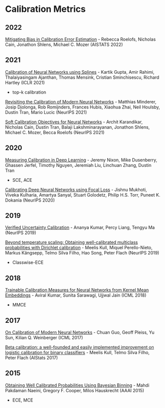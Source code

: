 # Calibration Metrics

## 2022
[Mitigating Bias in Calibration Error Estimation](https://arxiv.org/abs/2012.08668) - Rebecca Roelofs, Nicholas Cain, Jonathon Shlens, Michael C. Mozer (AISTATS 2022)

## 2021
[Calibration of Neural Networks using Splines](https://arxiv.org/abs/2006.12800) - Kartik Gupta, Amir Rahimi, Thalaiyasingam Ajanthan, Thomas Mensink, Cristian Sminchisescu, Richard Hartley (ICLR 2021)
* top-k calibration

[Revisiting the Calibration of Modern Neural Networks](https://arxiv.org/abs/2106.07998) - Matthias Minderer, Josip Djolonga, Rob Romijnders, Frances Hubis, Xiaohua Zhai, Neil Houlsby, Dustin Tran, Mario Lucic (NeurIPS 2021)

[Soft Calibration Objectives for Neural Networks](https://arxiv.org/abs/2108.00106) - Archit Karandikar, Nicholas Cain, Dustin Tran, Balaji Lakshminarayanan, Jonathon Shlens, Michael C. Mozer, Becca Roelofs (NeurIPS 2021)

## 2020
[Measuring Calibration in Deep Learning](https://arxiv.org/abs/1904.01685) - Jeremy Nixon, Mike Dusenberry, Ghassen Jerfel, Timothy Nguyen, Jeremiah Liu, Linchuan Zhang, Dustin Tran
* SCE, ACE

[Calibrating Deep Neural Networks using Focal Loss](https://arxiv.org/abs/2002.09437) - Jishnu Mukhoti, Viveka Kulharia, Amartya Sanyal, Stuart Golodetz, Philip H.S. Torr, Puneet K. Dokania (NeurIPS 2020)

## 2019
[Verified Uncertainty Calibration](https://arxiv.org/abs/1909.10155) - Ananya Kumar, Percy Liang, Tengyu Ma (NeurIPS 2019)

[Beyond temperature scaling: Obtaining well-calibrated multiclass probabilities with Dirichlet calibration](https://arxiv.org/abs/1910.12656) - Meelis Kull, Miquel Perello-Nieto, Markus Kängsepp, Telmo Silva Filho, Hao Song, Peter Flach (NeurIPS 2019)
* Classwise-ECE

## 2018
[Trainable Calibration Measures for Neural Networks from Kernel Mean Embeddings](https://proceedings.mlr.press/v80/kumar18a.html) - Aviral Kumar, Sunita Sarawagi, Ujjwal Jain (ICML 2018)
* MMCE

## 2017
[On Calibration of Modern Neural Networks](https://arxiv.org/abs/1706.04599) - Chuan Guo, Geoff Pleiss, Yu Sun, Kilian Q. Weinberger (ICML 2017)

[Beta calibration: a well-founded and easily implemented improvement on logistic calibration for binary classifiers](https://proceedings.mlr.press/v54/kull17a.html) - Meelis Kull, Telmo Silva Filho, Peter Flach (AIStats 2017)

## 2015
[Obtaining Well Calibrated Probabilities Using Bayesian Binning](https://people.cs.pitt.edu/~milos/research/AAAI_Calibration.pdf) - Mahdi Pakdaman Naeini, Gregory F. Cooper, Milos Hauskrecht (AAAI 2015)
* ECE, MCE
